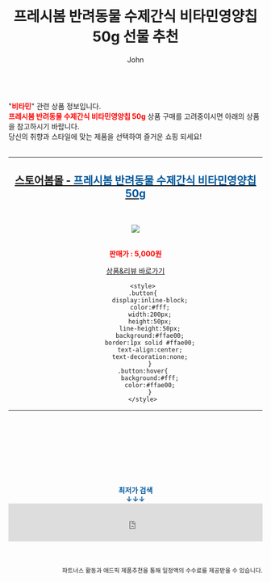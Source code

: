 ﻿---
layout: post
title:  "프레시봄 반려동물 수제간식 비타민영양칩 50g 선물 추천"
author: John
categories: [ 비타민 ]
tags: [ 비타민d, 비타민c, 비타민, 비타민b, 비타민c 효능, 비타민 d 효능, 비타민 a, 비타민d 음식, 비타민d 권장량, 비타민 b12 ]
image: http://image.bom.co.kr/product/detail/BBY/1909090316593993/_200.jpg 
description: "프레시봄 반려동물 수제간식 비타민영양칩 50g 선물 추천 관련 상품으로 가장 고객 선호도가 높은 제품입니다."
toc: true
toc_sticky: true
---

<br>
"<b><font color='#ff0000'>비타민</font></b>" 관련 상품 정보입니다.
<br>
<b><font color='#ff0000'>프레시봄 반려동물 수제간식 비타민영양칩 50g</font></b> 상품 구매를 고려중이시면 아래의 상품을 참고하시기 바랍니다.
<br>
당신의 취향과 스타일에 맞는 제품을 선택하여 즐거운 쇼핑 되세요!
<br><br>
<hr>
<p>
    
<center><h2><a href="https://nico.kr/Cf54G8" target="_blank"><b>스토어봄몰 - <font color='#01579B'>프레시봄 반려동물 수제간식 비타민영양칩 50g</font></b></a></h2><br>

<a href="https://nico.kr/Cf54G8" target="_blank"><img src="http://image.bom.co.kr/product/detail/BBY/1909090316593993/_200.jpg"></a><br><br>

<b><font color='#ff0000'>판매가 : 5,000원 </font></b><br>

<a href="https://nico.kr/Cf54G8" target="_blank" class="button">상품&리뷰 바로가기</a><p>

        <style>
        .button{
            display:inline-block;
            color:#fff;
            width:200px;
            height:50px;
            line-height:50px;
            background:#ffae00;
            border:1px solid #ffae00;
            text-align:center;
            text-decoration:none;
            }
        .button:hover{
            background:#fff;
            color:#ffae00;
            }
        </style>

<hr>

<br><br><br><br><br><br><br>
<center><b><font color='#01579B' size='medium'>최저가 검색<br>
↓↓↓</font></b></center>
<center><iframe src="https://coupa.ng/b1Tbjx" width="100%" height="75" frameborder="0" scrolling="no" referrerpolicy="unsafe-url"></iframe></center>
<br><br>
<p>
<small>
    <div align="right">파트너스 활동과 애드픽 제품추천을 통해 일정액의 수수료를 제공받을 수 있습니다.</div>
</small>
</p>
